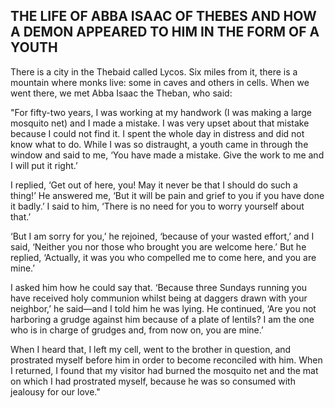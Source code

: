 ## THE LIFE OF ABBA ISAAC OF THEBES AND HOW A DEMON APPEARED TO HIM IN THE FORM OF A YOUTH

There is a city in the Thebaid called Lycos. Six miles from it, there is a mountain where monks live: some in caves and others in cells. When we went there, we met Abba Isaac the Theban, who said:

"For fifty-two years, I was working at my handwork (I was making a large mosquito net) and I made a mistake. I was very upset about that mistake because I could not find it. I spent the whole day in distress and did not know what to do. While I was so distraught, a youth came in through the window and said to me, ‘You have made a mistake. Give the work to me and I will put it right.’

I replied, ‘Get out of here, you! May it never be that I should do such a thing!’ He answered me, ‘But it will be pain and grief to you if you have done it badly.’ I said to him, ‘There is no need for you to worry yourself about that.’ 

‘But I am sorry for you,’ he rejoined, ‘because of your wasted effort,’ and I said, ‘Neither you nor those who brought you are welcome here.’ But he replied, ‘Actually, it was you who compelled me to come here, and you are mine.’ 

I asked him how he could say that. ‘Because three Sundays running you have received holy communion whilst being at daggers drawn with your neighbor,’ he said—and I told him he was lying. He continued, ‘Are you not harboring a grudge against him because of a plate of lentils? I am the one who is in charge of grudges and, from now on, you are mine.’

When I heard that, I left my cell, went to the brother in question, and prostrated myself before him in order to become reconciled with him. When I returned, I found that my visitor had burned the mosquito net and the mat on which I had prostrated myself, because he was so consumed with jealousy for our love."
